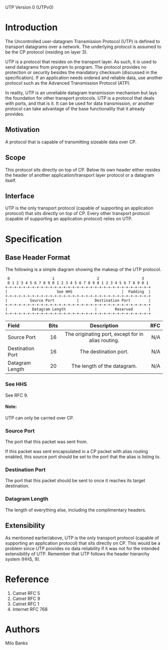 UTP Version 0 (UTPv0)

# Introduction
The Uncontrolled user-datagram Transmission Protocol (UTP) is defined to transport datagrams over a network.
The underlying protocol is assumed to be the CP protocol (residing on layer 3).

UTP is a protocol that resides on the transport layer. As such, it is used to send datagrams from program
to program. The protocol provides no protection or security besides the mandatory checksum (discussed in
the specification). If an application needs ordered and reliable data, use another protocol such as the
Advanced Transmission Protocol (ATP).

In reality, UTP is an unreliable datagram transmission mechanism but lays the foundation for other
transport protocols. UTP is a protocol that deals with ports, and that is it. It can be used for data
transmission, or another protocol can take advantage of the base functionality that it already provides.

## Motivation
A protocol that is capable of transmitting sizeable data over CP. 

## Scope
This protocol sits directly on top of CP. Below its own header either resides the header of another
application/transport layer protocol or a datagram itself.

## Interface
UTP is the only transport protocol (capable of supporting an application protocol) that sits directly on
top of CP. Every other transport protocol (capable of supporting an application protocol) relies on UTP.

# Specification

## Base Header Format
The following is a simple diagram showing the makeup of the UTP protocol.

~~~
 0                   1                   2                   3
 0 1 2 3 4 5 6 7 8 9 0 1 2 3 4 5 6 7 8 9 0 1 2 3 4 5 6 7 8 9 0 1
+-+-+-+-+-+-+-+-+-+-+-+-+-+-+-+-+-+-+-+-+-+-+-+-+-+-+-+-+-+-+-+-+
|                      See HHS                      |  Padding  |
+-+-+-+-+-+-+-+-+-+-+-+-+-+-+-+-+-+-+-+-+-+-+-+-+-+-+-+-+-+-+-+-+
|          Source Port          |       Destination Port        |
+-+-+-+-+-+-+-+-+-+-+-+-+-+-+-+-+-+-+-+-+-+-+-+-+-+-+-+-+-+-+-+-+
|           Datagram Length             |        Reserved       |
+-+-+-+-+-+-+-+-+-+-+-+-+-+-+-+-+-+-+-+-+-+-+-+-+-+-+-+-+-+-+-+-+
~~~

| Field | Bits | Description | RFC |
| :---- | :--: | :---------: | --: |
| Source Port | 16 | The originating port, except for in alias routing. | N/A |
| Destination Port | 16 | The destination port. | N/A|
| Datagram Length | 20 | The length of the datagram. | N/A |

### See HHS
See RFC 9.

#### Note:
UTP can only be carried over CP.

### Source Port
The port that this packet was sent from.

If this packet was sent encapsulated in a CP packet with alias routing enabled, this source port should be set
to the port that the alias is listing to.

### Destination Port
The port that this packet should be sent to once it reaches its target destination.

### Datagram Length
The length of everything else, including the complimentary headers.

## Extensibility
As mentioned earlier/above, UTP is the only transport protocol (capable of supporting an application protocol)
that sits directly on CP. This would be a problem since UTP provides no data reliability if it was not for the
intended extensibility of UTP. Remember that UTP follows the header hierarchy system (HHS, 9).

# Reference

1. Catnet RFC 5
2. Catnet RFC 9
3. Catnet RFC 1
4. Internet RFC 768

# Authors
Milo Banks
